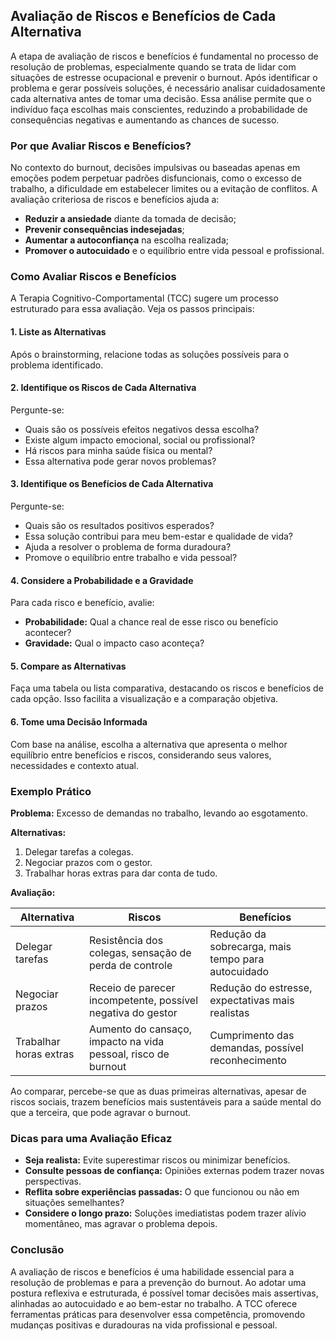 
## Avaliação de Riscos e Benefícios de Cada Alternativa

A etapa de avaliação de riscos e benefícios é fundamental no processo de resolução de problemas, especialmente quando se trata de lidar com situações de estresse ocupacional e prevenir o burnout. Após identificar o problema e gerar possíveis soluções, é necessário analisar cuidadosamente cada alternativa antes de tomar uma decisão. Essa análise permite que o indivíduo faça escolhas mais conscientes, reduzindo a probabilidade de consequências negativas e aumentando as chances de sucesso.

### Por que Avaliar Riscos e Benefícios?

No contexto do burnout, decisões impulsivas ou baseadas apenas em emoções podem perpetuar padrões disfuncionais, como o excesso de trabalho, a dificuldade em estabelecer limites ou a evitação de conflitos. A avaliação criteriosa de riscos e benefícios ajuda a:

- **Reduzir a ansiedade** diante da tomada de decisão;
- **Prevenir consequências indesejadas**;
- **Aumentar a autoconfiança** na escolha realizada;
- **Promover o autocuidado** e o equilíbrio entre vida pessoal e profissional.

### Como Avaliar Riscos e Benefícios

A Terapia Cognitivo-Comportamental (TCC) sugere um processo estruturado para essa avaliação. Veja os passos principais:

#### 1. Liste as Alternativas

Após o brainstorming, relacione todas as soluções possíveis para o problema identificado.

#### 2. Identifique os Riscos de Cada Alternativa

Pergunte-se:
- Quais são os possíveis efeitos negativos dessa escolha?
- Existe algum impacto emocional, social ou profissional?
- Há riscos para minha saúde física ou mental?
- Essa alternativa pode gerar novos problemas?

#### 3. Identifique os Benefícios de Cada Alternativa

Pergunte-se:
- Quais são os resultados positivos esperados?
- Essa solução contribui para meu bem-estar e qualidade de vida?
- Ajuda a resolver o problema de forma duradoura?
- Promove o equilíbrio entre trabalho e vida pessoal?

#### 4. Considere a Probabilidade e a Gravidade

Para cada risco e benefício, avalie:
- **Probabilidade:** Qual a chance real de esse risco ou benefício acontecer?
- **Gravidade:** Qual o impacto caso aconteça?

#### 5. Compare as Alternativas

Faça uma tabela ou lista comparativa, destacando os riscos e benefícios de cada opção. Isso facilita a visualização e a comparação objetiva.

#### 6. Tome uma Decisão Informada

Com base na análise, escolha a alternativa que apresenta o melhor equilíbrio entre benefícios e riscos, considerando seus valores, necessidades e contexto atual.

### Exemplo Prático

**Problema:** Excesso de demandas no trabalho, levando ao esgotamento.

**Alternativas:**
1. Delegar tarefas a colegas.
2. Negociar prazos com o gestor.
3. Trabalhar horas extras para dar conta de tudo.

**Avaliação:**

| Alternativa                  | Riscos                                              | Benefícios                                      |
|------------------------------|----------------------------------------------------|-------------------------------------------------|
| Delegar tarefas              | Resistência dos colegas, sensação de perda de controle | Redução da sobrecarga, mais tempo para autocuidado |
| Negociar prazos              | Receio de parecer incompetente, possível negativa do gestor | Redução do estresse, expectativas mais realistas |
| Trabalhar horas extras       | Aumento do cansaço, impacto na vida pessoal, risco de burnout | Cumprimento das demandas, possível reconhecimento |

Ao comparar, percebe-se que as duas primeiras alternativas, apesar de riscos sociais, trazem benefícios mais sustentáveis para a saúde mental do que a terceira, que pode agravar o burnout.

### Dicas para uma Avaliação Eficaz

- **Seja realista:** Evite superestimar riscos ou minimizar benefícios.
- **Consulte pessoas de confiança:** Opiniões externas podem trazer novas perspectivas.
- **Reflita sobre experiências passadas:** O que funcionou ou não em situações semelhantes?
- **Considere o longo prazo:** Soluções imediatistas podem trazer alívio momentâneo, mas agravar o problema depois.

### Conclusão

A avaliação de riscos e benefícios é uma habilidade essencial para a resolução de problemas e para a prevenção do burnout. Ao adotar uma postura reflexiva e estruturada, é possível tomar decisões mais assertivas, alinhadas ao autocuidado e ao bem-estar no trabalho. A TCC oferece ferramentas práticas para desenvolver essa competência, promovendo mudanças positivas e duradouras na vida profissional e pessoal.
```

